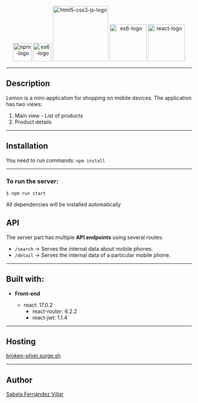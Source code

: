 <p align="center">
    <img src="https://authy.com/wp-content/uploads/npm-logo.png" alt="npm-logo" width="50"/>
    <img src="https://i.blogs.es/545cf8/es6-logo/450_1000.png" alt="es6-logo" width="50"/>
    <img src="https://teorema-rd.com/storage/2020/05/Html5-JS-css-logo.jpg" alt="html5-css3-js-logo" width="150"/>
    <img src="https://cdn.rawgit.com/feross/standard/master/badge.svg" alt="es6-logo" width="100"/>
    <img src="https://blog.wildix.com/wp-content/uploads/2020/06/react-logo.jpg" alt="react-logo" width="100"/>
</p>

---

## Description

Lemon is a mini-application for shopping on mobile devices. The application has two views:
1. Main view - List of products
2. Product details
---

## Installation

You need to run commands: `npm install`

---

### To run the server:

```
$ npm run start
```

All dependencies will be installed automatically

## API

The server part has multiple **API endpoints** using several routes:

- `/search` -> Serves the internal data about mobile phones.
- `/detail` -> Serves the internal data of a particular mobile phone.

---

## Built with:

- **Front-end**

  - react: 17.0.2
    - react-router: 6.2.2
    - react-jwt: 1.1.4

---

## Hosting

[broken-silver.surge.sh](https://broken-silver.surge.sh)

---
## Author

[Sabela Fernández Villar](https://github.com/sfernandez93)

